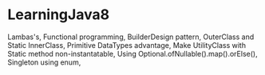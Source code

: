 # LearningJava8
Lambas's,
Functional programming,
BuilderDesign pattern,
OuterClass and Static InnerClass,
Primitive DataTypes advantage,
Make UtilityClass with Static method non-instantatable,
Using Optional.ofNullable().map().orElse(),
Singleton using enum,
